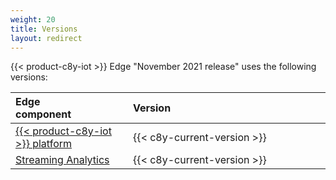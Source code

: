 ```yaml
---
weight: 20
title: Versions
layout: redirect
---
```


{{< product-c8y-iot >}} Edge "November 2021 release" uses the following versions:

|<div style="width:130px">Edge component</div>|<div style="width:300px">Version</div>|
|:---|:---|
|[{{< product-c8y-iot >}} platform](/concepts)|{{< c8y-current-version >}}|
|[Streaming Analytics](/apama)|{{< c8y-current-version >}}|
